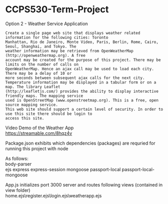 # CCPS530-Term-Project
Option 2 - Weather Service Application


    Create a single page web site that displays weather related information for the following cities: Toronto
    Manhattan, Rio de Janeiro, Monte Video, Paris, Berlin, Rome, Cairo, Seoul, Shanghai, and Tokyo. The
    weather information may be retrieved from OpenWeatherMap (http://openweathermap.org). A free
    account may be created for the purpose of this project. There may be limits on the number of calls on
    OpenWeatherMap. Hence an ajax call may be used to load each city. There may be a delay of 10 or
    more seconds between subsequent ajax calls for the next city.
    Temperature information may be displayed in a tabular form or on a map. The library Leaflet
    (http://leafletjs.com/) provides the ability to display interactive friendly maps. The mapping service
    used is OpenStreetMap (www.openstreetmap.org). This is a free, open source mapping service.
    This web site should support a certain level of security. In order to use this site there should be login to
    access this site.

Video Demo of the Weather App\
https://streamable.com/8hqz4v


Package.json exhibits which dependencies (packages) are requried for running this project with node  

As follows:  
 body-parser  
 ejs
 express
 express-session 
 mongoose
 passport-local
 passport-local-mongoose

App.js initializes port 3000 server and routes following views (contained in view folder)\
home.ejs\register.ejs\login.ejs\weatherapp.ejs



